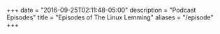 +++
date = "2016-09-25T02:11:48-05:00"
description = "Podcast Episodes"
title = "Episodes of The Linux Lemming"
aliases = "/episode"
+++